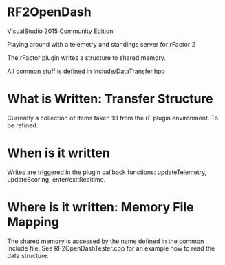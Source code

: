 # RF2OpenDash

VisualStudio 2015 Community Edition

Playing around with a telemetry and standings server for rFactor 2

The rFactor plugin writes a structure to shared memory.   

All common stuff is defined in include/DataTransfer.hpp

# What is Written: Transfer Structure

Currently a collection of items taken 1:1 from the rF plugin environment. To be refined.

# When is it written

Writes are triggered in the plugin callback functions: updateTelemetry, updateScoring, enter/exitRealtime.

# Where is it written: Memory File Mapping

The shared memory is accessed by the name defined in the common include file. 
See RF2OpenDashTester.cpp for an example how to read the data structure.
